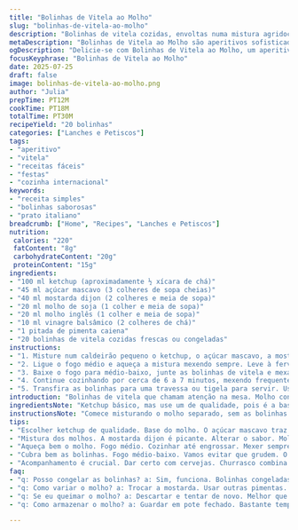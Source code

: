 ```yaml
---
title: "Bolinhas de Vitela ao Molho"
slug: "bolinhas-de-vitela-ao-molho"
description: "Bolinhas de vitela cozidas, envoltas numa mistura agridoce de ketchup, açúcar mascavo, mostarda, molho de soja e molho inglês com uma pitada de pimenta caiena e vinagre balsâmico para um toque extra. Tempo total aproximado de 40 minutos. Rendimento para 20 unidades. Receita sem lactose, sem ovos, sem nozes e sem derivados lácteos. Sabor marcante e textura macia. Preparação simples que pode usar bolinhas frescas ou congeladas. Ótima para servir como aperitivo em festas ou reuniões informais."
metaDescription: "Bolinhas de Vitela ao Molho são aperitivos sofisticados e saborosos, combinando doce e salgado, perfeitas para festas ou reuniões."
ogDescription: "Delicie-se com Bolinhas de Vitela ao Molho, um aperitivo incrível que mistura sabores doces e salgados. Um verdadeiro sucesso em qualquer mesa."
focusKeyphrase: "Bolinhas de Vitela ao Molho"
date: 2025-07-25
draft: false
image: bolinhas-de-vitela-ao-molho.png
author: "Julia"
prepTime: PT12M
cookTime: PT18M
totalTime: PT30M
recipeYield: "20 bolinhas"
categories: ["Lanches e Petiscos"]
tags:
- "aperitivo"
- "vitela"
- "receitas fáceis"
- "festas"
- "cozinha internacional"
keywords:
- "receita simples"
- "bolinhas saborosas"
- "prato italiano"
breadcrumb: ["Home", "Recipes", "Lanches e Petiscos"]
nutrition: 
 calories: "220"
 fatContent: "8g"
 carbohydrateContent: "20g"
 proteinContent: "15g"
ingredients:
- "100 ml ketchup (aproximadamente ½ xícara de chá)"
- "45 ml açúcar mascavo (3 colheres de sopa cheias)"
- "40 ml mostarda dijon (2 colheres e meia de sopa)"
- "20 ml molho de soja (1 colher e meia de sopa)"
- "20 ml molho inglês (1 colher e meia de sopa)"
- "10 ml vinagre balsâmico (2 colheres de chá)"
- "1 pitada de pimenta caiena"
- "20 bolinhas de vitela cozidas frescas ou congeladas"
instructions:
- "1. Misture num caldeirão pequeno o ketchup, o açúcar mascavo, a mostarda, o molho de soja, o molho inglês, o vinagre balsâmico e a pimenta caiena. Misture bem até tudo se incorporar."
- "2. Ligue o fogo médio e aqueça a mistura mexendo sempre. Leve à fervura rápida e deixe cozinhar por 7 minutos, mexendo de vez em quando até o molho engrossar um pouco."
- "3. Baixe o fogo para médio-baixo, junte as bolinhas de vitela e mexa delicadamente para cobrir todas com a calda."
- "4. Continue cozinhando por cerca de 6 a 7 minutos, mexendo frequentemente para evitar que grude, até que as bolinhas estejam bem quentes e cobertas pelo molho."
- "5. Transfira as bolinhas para uma travessa ou tigela para servir. Use palitos para facilitar o consumo."
introduction: "Bolinhas de vitela que chamam atenção na mesa. Molho concentrado, pegada adocicada com toque ácido e apimentadinho leve. Bolinhas boas pra petisco, reunião, festa com amigos. Pode congelar antes, facilita a vida. Na hora, molho simples que mistura ketchup com açúcar mascavo e mostarda forte. Molho inglês e soja trazem umami e profundidade pro molho. Pimenta caiena e vinagre balsâmico dão um twist interessante, tirando a doçura demais. Tudo com textura densa, sabor marcante. Muita mistura de ingredientes e tempos, mas fácil de fazer. Esquenta, mistura, cozinha até engrossar. Animal pra acompanhar cerveja gelada, churrasco também rola. Não tem nada de ovo, derivados do leite ou nozes. Leve, saboroso e versátil."
ingredientsNote: "Ketchup básico, mas use um de qualidade, pois é a base do molho. Açúcar mascavo dá aquela doçura com leve toque de melaço, substitui o açúcar branco que deixaria muito doce e simples. Mostarda dijon mais picante que mostarda comum – causa diferença no sabor final. Molho de soja escuro traz salinidade e umami junto com molho inglês que tem personalidade. Vinagre balsâmico é a novidade aqui – dá acidez equilibrada e adstringência leve que corta um pouco do doce do açúcar mascavo. Pimenta caiena só um pouco pra realçar, não pra arder muito. Bolinhas de vitela podem ser compradas prontas ou feitas em casa, mas já cozidas (assadas, fritas ou cozidas no vapor). Congeladas funcionam bem para guardar, basta descongelar antes de usar. Os pratos ficam bons com pouca margarina ou óleo, o molho carrega o sabor. Tudo muito simples, ingredientes acessíveis nos mercados brasileiros."
instructionsNote: "Comece misturando o molho separado, sem as bolinhas para acertar o ponto da calda. É importante mexer para o açúcar dissolver e o molho não queimar. A fervura rápida ajuda a engrossar. Depois, colocar as bolinhas com fogo mais baixo para não ressecar a carne nem queimar o molho. Mexer suavemente para cobrir todas as bolinhas sem quebrar. Ajustar o tempo conforme o forno ou fogão: se o molho não engrossar, deixar mais um pouco. Palitos dão cara de aperitivo e ajudam na degustação. Pode variar o tempo de cozimento das bolinhas para manter textura macia. Servir quente. O molhinho que sobra pode ser usado para outras carnes ou sanduíches, só guardar tampado na geladeira. Receita que cai bem com cervejas claras ou vermelhas. Requer atenção no ponto do molho para não ficar nem muito líquido nem muito seco."
tips:
- "Escolher ketchup de qualidade. Base do molho. O açúcar mascavo traz um sabor especial. Cuidado com a quantidade. Não use açúcar branco, muda a doçura."
- "Mistura dos molhos. A mostarda dijon é picante. Alterar o sabor. Molho de soja e molho inglês trazem profundidade. Usar tudo em porções certas."
- "Aqueça bem o molho. Fogo médio. Cozinhar até engrossar. Mexer sempre, evitar queimadas. Importante isso, não queimar. Mas não deixar muito seco."
- "Cubra bem as bolinhas. Fogo médio-baixo. Vamos evitar que grudem. O molho precisa abraçar. Mexer devagar, não esfarelar. Para manter textura."
- "Acompanhamento é crucial. Dar certo com cervejas. Churrasco combina muito. Armazenar o que sobra. Use para outras carnes. Guardar tampado na geladeira."
faq:
- "q: Posso congelar as bolinhas? a: Sim, funciona. Bolinhas congeladas são ótimas. Descongelar antes, facilita o uso. Não perder sabor."
- "q: Como variar o molho? a: Trocar a mostarda. Usar outras pimentas. Mas cuidado com o sal. Adicionar ervas é uma opção também."
- "q: Se eu queimar o molho? a: Descartar e tentar de novo. Melhor que ficar amargo. Não vale a pena. Cuidado para não passar do tempo."
- "q: Como armazenar o molho? a: Guardar em pote fechado. Bastante tempo na geladeira. Dura uns dias. Usar em outros pratos é ideia boa."

---
```

